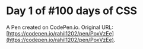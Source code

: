 # Day 1  of #100 days of CSS

A Pen created on CodePen.io. Original URL: [https://codepen.io/rahil1202/pen/PoxVzEe](https://codepen.io/rahil1202/pen/PoxVzEe).

